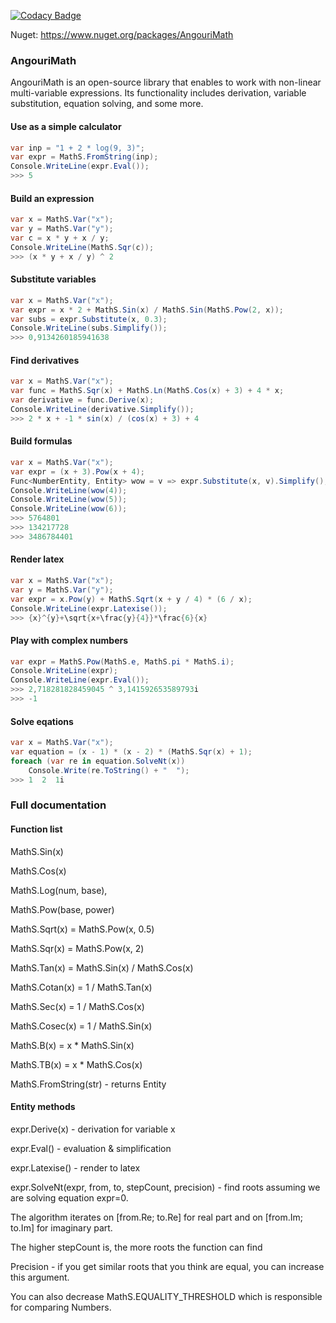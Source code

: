 [![Codacy Badge](https://api.codacy.com/project/badge/Grade/1e172cdf699645b59567032dd1ae5cab)](https://www.codacy.com/manual/Angourisoft/MathS?utm_source=github.com&amp;utm_medium=referral&amp;utm_content=Angourisoft/MathS&amp;utm_campaign=Badge_Grade)

Nuget: https://www.nuget.org/packages/AngouriMath

### AngouriMath
AngouriMath is an open-source library that enables to work with non-linear multi-variable expressions. Its functionality includes derivation, variable substitution, equation solving, and some more.

#### Use as a simple calculator
```cs
var inp = "1 + 2 * log(9, 3)";
var expr = MathS.FromString(inp);
Console.WriteLine(expr.Eval());
>>> 5
```

#### Build an expression
```cs
var x = MathS.Var("x");
var y = MathS.Var("y");
var c = x * y + x / y;
Console.WriteLine(MathS.Sqr(c));
>>> (x * y + x / y) ^ 2
```

#### Substitute variables
```cs
var x = MathS.Var("x");
var expr = x * 2 + MathS.Sin(x) / MathS.Sin(MathS.Pow(2, x));
var subs = expr.Substitute(x, 0.3);
Console.WriteLine(subs.Simplify());
>>> 0,9134260185941638
```

#### Find derivatives
```cs
var x = MathS.Var("x");
var func = MathS.Sqr(x) + MathS.Ln(MathS.Cos(x) + 3) + 4 * x;
var derivative = func.Derive(x);
Console.WriteLine(derivative.Simplify());
>>> 2 * x + -1 * sin(x) / (cos(x) + 3) + 4
```

#### Build formulas
```cs
var x = MathS.Var("x");
var expr = (x + 3).Pow(x + 4);
Func<NumberEntity, Entity> wow = v => expr.Substitute(x, v).Simplify();
Console.WriteLine(wow(4));
Console.WriteLine(wow(5));
Console.WriteLine(wow(6));
>>> 5764801
>>> 134217728
>>> 3486784401
```

#### Render latex
```cs
var x = MathS.Var("x");
var y = MathS.Var("y");
var expr = x.Pow(y) + MathS.Sqrt(x + y / 4) * (6 / x);
Console.WriteLine(expr.Latexise());
>>> {x}^{y}+\sqrt{x+\frac{y}{4}}*\frac{6}{x}
```

#### Play with complex numbers
```cs
var expr = MathS.Pow(MathS.e, MathS.pi * MathS.i);
Console.WriteLine(expr);
Console.WriteLine(expr.Eval());
>>> 2,718281828459045 ^ 3,141592653589793i
>>> -1
```

#### Solve eqations
```cs
var x = MathS.Var("x");
var equation = (x - 1) * (x - 2) * (MathS.Sqr(x) + 1);
foreach (var re in equation.SolveNt(x))
    Console.Write(re.ToString() + "  ");
>>> 1  2  1i
```

### Full documentation

#### Function list

MathS.Sin(x)

MathS.Cos(x)

MathS.Log(num, base), 

MathS.Pow(base, power)

MathS.Sqrt(x) = MathS.Pow(x, 0.5)

MathS.Sqr(x) = MathS.Pow(x, 2)

MathS.Tan(x) = MathS.Sin(x) / MathS.Cos(x)

MathS.Cotan(x) = 1 / MathS.Tan(x)

MathS.Sec(x) = 1 / MathS.Cos(x)

MathS.Cosec(x) = 1 / MathS.Sin(x)

MathS.B(x) = x * MathS.Sin(x)

MathS.TB(x) = x * MathS.Cos(x)


MathS.FromString(str) - returns Entity

#### Entity methods

expr.Derive(x) - derivation for variable x

expr.Eval() - evaluation & simplification

expr.Latexise() - render to latex

expr.SolveNt(expr, from, to, stepCount, precision) - find roots assuming we are solving equation expr=0.

The algorithm iterates on [from.Re; to.Re] for real part and on [from.Im; to.Im] for imaginary part.

The higher stepCount is, the more roots the function can find

Precision - if you get similar roots that you think are equal, you can increase this argument.

You can also decrease MathS.EQUALITY_THRESHOLD which is responsible for comparing Numbers.